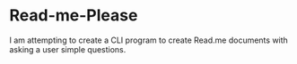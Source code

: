 # Read-me-Please
I am attempting to create a CLI program to create Read.me documents with asking a user simple questions.
